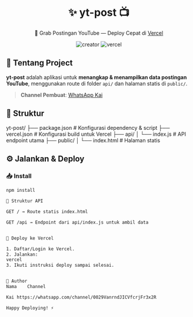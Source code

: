 <h1 align="center">✨ yt-post 📺</h1>
<p align="center">
  🚀 Grab Postingan YouTube — Deploy Cepat di <a href="https://vercel.com/">Vercel</a>
</p>

<p align="center">
  <img src="https://img.shields.io/badge/Made%20By-Kai-blueviolet?style=for-the-badge" alt="creator"/>
  <img src="https://img.shields.io/badge/Deploy-Vercel-black?style=for-the-badge" alt="vercel"/>
</p>

## 📌 Tentang Project

**yt-post** adalah aplikasi untuk **menangkap & menampilkan data postingan YouTube**, menggunakan route di folder `api/` dan halaman statis di `public/`.

> **Channel Pembuat**: [WhatsApp Kai](https://whatsapp.com/channel/0029VanrndJICVfcrjFr3x2R)


## 📁 Struktur

yt-post/ ├── package.json        # Konfigurasi dependency & script ├── vercel.json         # Konfigurasi build untuk Vercel ├── api/ │   └── index.js        # API endpoint utama ├── public/ │   └── index.html      # Halaman statis


## ⚙️ Jalankan & Deploy

### 📥 Install

```bash
npm install

🧩 Struktur API

GET / → Route statis index.html

GET /api → Endpoint dari api/index.js untuk ambil data


🚀 Deploy ke Vercel

1. Daftar/Login ke Vercel.
2. Jalankan:
vercel
3. Ikuti instruksi deploy sampai selesai.


👤 Author
Nama	Channel

Kai https://whatsapp.com/channel/0029VanrndJICVfcrjFr3x2R

Happy Deploying! ⚡️
